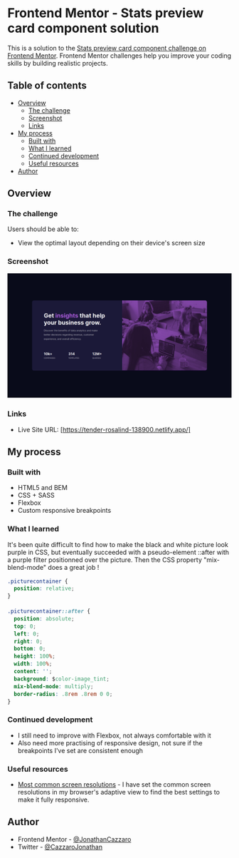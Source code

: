 # Frontend Mentor - Stats preview card component solution

This is a solution to the [Stats preview card component challenge on Frontend Mentor](https://www.frontendmentor.io/challenges/stats-preview-card-component-8JqbgoU62). Frontend Mentor challenges help you improve your coding skills by building realistic projects. 

## Table of contents

- [Overview](#overview)
  - [The challenge](#the-challenge)
  - [Screenshot](#screenshot)
  - [Links](#links)
- [My process](#my-process)
  - [Built with](#built-with)
  - [What I learned](#what-i-learned)
  - [Continued development](#continued-development)
  - [Useful resources](#useful-resources)
- [Author](#author)

## Overview

### The challenge

Users should be able to:

- View the optimal layout depending on their device's screen size

### Screenshot

![](./images/screenshot.png)


### Links

- Live Site URL: [https://tender-rosalind-138900.netlify.app/]

## My process

### Built with

- HTML5 and BEM
- CSS + SASS
- Flexbox
- Custom responsive breakpoints

### What I learned

It's been quite difficult to find how to make the black and white picture look purple in CSS, but eventually succeeded with a pseudo-element ::after with a purple filter positionned over the picture. Then the CSS property "mix-blend-mode" does a great job !

```css
.picturecontainer {
  position: relative;
}

.picturecontainer::after {
  position: absolute;
  top: 0;
  left: 0;
  right: 0;
  bottom: 0;
  height: 100%;
  width: 100%;
  content: '';
  background: $color-image_tint;
  mix-blend-mode: multiply;
  border-radius: .8rem .8rem 0 0;
}
```

### Continued development

- I still need to improve with Flexbox, not always comfortable with it
- Also need more practising of responsive design, not sure if the breakpoints I've set are consistent enough

### Useful resources

- [Most common screen resolutions](https://www.designrush.com/trends/website-dimensions) - I have set the common screen resolutions in my browser's adaptive view to find the best settings to make it fully responsive.

## Author

- Frontend Mentor - [@JonathanCazzaro](https://www.frontendmentor.io/profile/JonathanCazzaro)
- Twitter - [@CazzaroJonathan](https://twitter.com/CazzaroJonathan)


